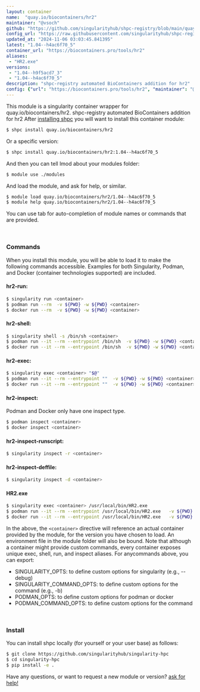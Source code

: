 ```yaml
---
layout: container
name:  "quay.io/biocontainers/hr2"
maintainer: "@vsoch"
github: "https://github.com/singularityhub/shpc-registry/blob/main/quay.io/biocontainers/hr2/container.yaml"
config_url: "https://raw.githubusercontent.com/singularityhub/shpc-registry/main/quay.io/biocontainers/hr2/container.yaml"
updated_at: "2024-11-06 03:03:45.841395"
latest: "1.04--h4ac6f70_5"
container_url: "https://biocontainers.pro/tools/hr2"
aliases:
 - "HR2.exe"
versions:
 - "1.04--h9f5acd7_3"
 - "1.04--h4ac6f70_5"
description: "shpc-registry automated BioContainers addition for hr2"
config: {"url": "https://biocontainers.pro/tools/hr2", "maintainer": "@vsoch", "description": "shpc-registry automated BioContainers addition for hr2", "latest": {"1.04--h4ac6f70_5": "sha256:1195925d26c904a386d24db41b70531098c3b422ad63c6a6b6dc6da5e73c75de"}, "tags": {"1.04--h9f5acd7_3": "sha256:2fb668ba0461272839caae7016c83a25e2a69b2d3388f3c00b5b952d59aa8a7b", "1.04--h4ac6f70_5": "sha256:1195925d26c904a386d24db41b70531098c3b422ad63c6a6b6dc6da5e73c75de"}, "docker": "quay.io/biocontainers/hr2", "aliases": {"HR2.exe": "/usr/local/bin/HR2.exe"}}
---
```


This module is a singularity container wrapper for quay.io/biocontainers/hr2.
shpc-registry automated BioContainers addition for hr2
After [installing shpc](#install) you will want to install this container module:


```bash
$ shpc install quay.io/biocontainers/hr2
```

Or a specific version:

```bash
$ shpc install quay.io/biocontainers/hr2:1.04--h4ac6f70_5
```

And then you can tell lmod about your modules folder:

```bash
$ module use ./modules
```

And load the module, and ask for help, or similar.

```bash
$ module load quay.io/biocontainers/hr2/1.04--h4ac6f70_5
$ module help quay.io/biocontainers/hr2/1.04--h4ac6f70_5
```

You can use tab for auto-completion of module names or commands that are provided.

<br>

### Commands

When you install this module, you will be able to load it to make the following commands accessible.
Examples for both Singularity, Podman, and Docker (container technologies supported) are included.

#### hr2-run:

```bash
$ singularity run <container>
$ podman run --rm  -v ${PWD} -w ${PWD} <container>
$ docker run --rm  -v ${PWD} -w ${PWD} <container>
```

#### hr2-shell:

```bash
$ singularity shell -s /bin/sh <container>
$ podman run --it --rm --entrypoint /bin/sh  -v ${PWD} -w ${PWD} <container>
$ docker run --it --rm --entrypoint /bin/sh  -v ${PWD} -w ${PWD} <container>
```

#### hr2-exec:

```bash
$ singularity exec <container> "$@"
$ podman run --it --rm --entrypoint ""  -v ${PWD} -w ${PWD} <container> "$@"
$ docker run --it --rm --entrypoint ""  -v ${PWD} -w ${PWD} <container> "$@"
```

#### hr2-inspect:

Podman and Docker only have one inspect type.

```bash
$ podman inspect <container>
$ docker inspect <container>
```

#### hr2-inspect-runscript:

```bash
$ singularity inspect -r <container>
```

#### hr2-inspect-deffile:

```bash
$ singularity inspect -d <container>
```


#### HR2.exe

```bash
$ singularity exec <container> /usr/local/bin/HR2.exe
$ podman run --it --rm --entrypoint /usr/local/bin/HR2.exe   -v ${PWD} -w ${PWD} <container> -c " $@"
$ docker run --it --rm --entrypoint /usr/local/bin/HR2.exe   -v ${PWD} -w ${PWD} <container> -c " $@"
```



In the above, the `<container>` directive will reference an actual container provided
by the module, for the version you have chosen to load. An environment file in the
module folder will also be bound. Note that although a container
might provide custom commands, every container exposes unique exec, shell, run, and
inspect aliases. For anycommands above, you can export:

 - SINGULARITY_OPTS: to define custom options for singularity (e.g., --debug)
 - SINGULARITY_COMMAND_OPTS: to define custom options for the command (e.g., -b)
 - PODMAN_OPTS: to define custom options for podman or docker
 - PODMAN_COMMAND_OPTS: to define custom options for the command

<br>

### Install

You can install shpc locally (for yourself or your user base) as follows:

```bash
$ git clone https://github.com/singularityhub/singularity-hpc
$ cd singularity-hpc
$ pip install -e .
```

Have any questions, or want to request a new module or version? [ask for help!](https://github.com/singularityhub/singularity-hpc/issues)